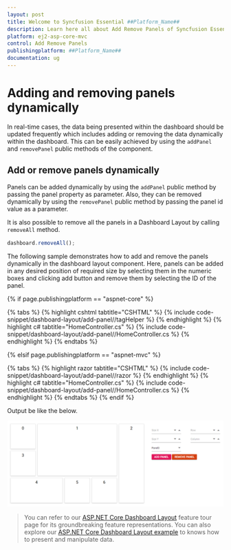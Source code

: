 ```yaml
---
layout: post
title: Welcome to Syncfusion Essential ##Platform_Name##
description: Learn here all about Add Remove Panels of Syncfusion Essential ##Platform_Name## widgets based on HTML5 and jQuery.
platform: ej2-asp-core-mvc
control: Add Remove Panels
publishingplatform: ##Platform_Name##
documentation: ug
---
```



# Adding and removing panels dynamically

In real-time cases, the data being presented within the dashboard should be updated frequently which includes adding or removing the data dynamically within the dashboard. This can be easily achieved by using the `addPanel` and `removePanel` public methods of the component.

## Add or remove panels dynamically

Panels can be added dynamically by using the `addPanel` public method by passing the panel property as parameter. Also, they can be removed dynamically by using the `removePanel` public method by passing the panel id value as a parameter.

It is also possible to remove all the panels in a Dashboard Layout by calling `removeAll` method.

```js
dashboard.removeAll();

```

The following sample demonstrates how to add and remove the panels dynamically in the dashboard layout component. Here, panels can be added in any desired position of required size by selecting them in the numeric boxes and clicking add button and remove them by selecting the ID of the panel.

{% if page.publishingplatform == "aspnet-core" %}

{% tabs %}
{% highlight cshtml tabtitle="CSHTML" %}
{% include code-snippet/dashboard-layout/add-panel//tagHelper %}
{% endhighlight %}
{% highlight c# tabtitle="HomeController.cs" %}
{% include code-snippet/dashboard-layout/add-panel//HomeController.cs %}
{% endhighlight %}
{% endtabs %}

{% elsif page.publishingplatform == "aspnet-mvc" %}

{% tabs %}
{% highlight razor tabtitle="CSHTML" %}
{% include code-snippet/dashboard-layout/add-panel//razor %}
{% endhighlight %}
{% highlight c# tabtitle="HomeController.cs" %}
{% include code-snippet/dashboard-layout/add-panel//HomeController.cs %}
{% endhighlight %}
{% endtabs %}
{% endif %}



Output be like the below.

![Add or remove panels dynamically](./../images/add_panel.PNG)

> You can refer to our [ASP.NET Core Dashboard Layout](https://www.syncfusion.com/aspnet-core-ui-controls/dashboard-layout) feature tour page for its groundbreaking feature representations. You can also explore our [ASP.NET Core Dashboard Layout example](https://ej2.syncfusion.com/aspnetcore/DashboardLayout/DefaultFunctionalities#/material) to knows how to present and manipulate data.